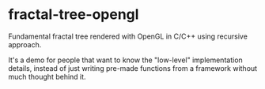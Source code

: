 # fractal-tree-opengl

Fundamental fractal tree rendered with OpenGL in C/C++ using recursive approach.

It's a demo for people that want to know the "low-level" implementation details, instead of just writing pre-made functions from a framework without much thought behind it.